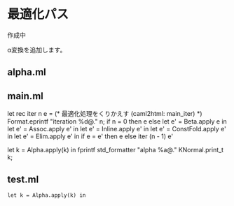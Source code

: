 # 最適化パス

作成中

α変換を追加します。

## alpha.ml


## main.ml

let rec iter n e = (* 最適化処理をくりかえす (caml2html: main_iter) *)
  Format.eprintf "iteration %d@." n;
  if n = 0 then e else
  let e' = Beta.apply e in
  let e' = Assoc.apply e' in
  let e' = Inline.apply e' in
  let e' = ConstFold.apply e' in
  let e' = Elim.apply e' in
  if e = e' then e else
  iter (n - 1) e'

  let k = Alpha.apply(k) in
  fprintf std_formatter "alpha %a@." KNormal.print_t k;


## test.ml

    let k = Alpha.apply(k) in
